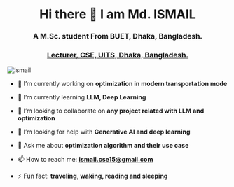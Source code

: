 <h1 align="center"> Hi there 👋 I am Md. ISMAIL </h1>
<h3 align="center">A M.Sc. student From BUET, Dhaka, Bangladesh.</h3>
<h3 align="center"> <a href="https://uits.edu.bd/faculty-members-of-cse/", target="_blank">Lecturer, CSE, UITS, Dhaka, Bangladesh.</a> </h3>
<p align="left"> <img src="https://komarev.com/ghpvc/?username=ismail-cse-15&label=Profile%20views&color=0e75b6&style=flat" alt="ismail" /> </p>



- 🔭 I’m currently working on **optimization in modern transportation mode**

- 🌱 I’m currently learning **LLM, Deep Learning**

- 👯 I’m looking to collaborate on **any project related with LLM and optimization**

- 🤔 I’m looking for help with **Generative AI and deep learning**

- 💬 Ask me about **optimization algorithm and their use case**

- 📫 How to reach me: **ismail.cse15@gmail.com**

- ⚡ Fun fact: **traveling, waking, reading and sleeping**

